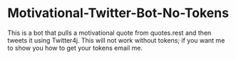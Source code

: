 # Motivational-Twitter-Bot-No-Tokens
This is a bot that pulls a motivational quote from quotes.rest and then tweets it using Twitter4j. This will not work without tokens; if you want me to show you how to get your tokens email me.
